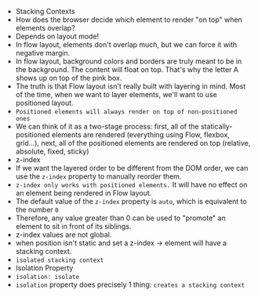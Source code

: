 - Stacking Contexts
- How does the browser decide which element to render "on top" when elements overlap?
- Depends on layout mode!
- In flow layout, elements don't overlap much, but we can force it with negative margin.
- In flow layout, background colors and borders are truly meant to be in the background. The content will float on top. That's why the letter A shows up on top of the pink box.
- The truth is that Flow layout isn't really built with layering in mind. Most of the time, when we want to layer elements, we'll want to use positioned layout.
- `Positioned elements will always render on top of non-positioned ones`
- We can think of it as a two-stage process: first, all of the statically-positioned elements are rendered (everything using Flow, flexbox, grid...), next, all of the positioned elements are rendered on top (relative, absolute, fixed, sticky)
- z-index
- If we want the layered order to be different from the DOM order, we can use the `z-index` property to manually reorder them.
- `z-index only works with positioned elements.` It will have no effect on an element being rendered in Flow layout.
- The default value of the `z-index` property is `auto`, which is equivalent to the number `0`
- Therefore, any value greater than 0 can be used to "promote" an element to sit in front of its siblings.
- z-index values are not global. 
- when position isn't static and set a z-index -> element will have a stacking context.
- `isolated stacking context`
- Isolation Property
- `isolation: isolate`
- `isolation` property does precisely 1 thing: `creates a stacking context` 
